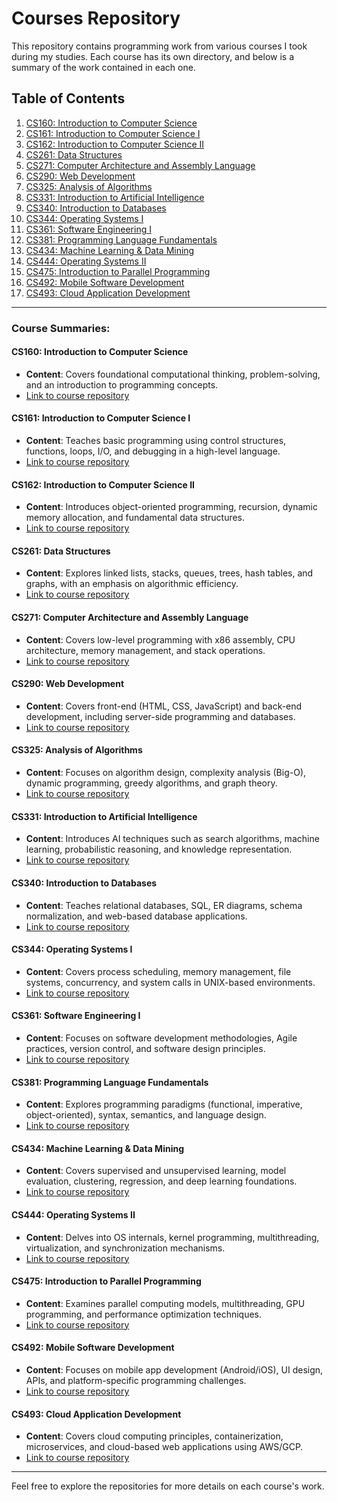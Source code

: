 # Courses Repository

This repository contains programming work from various courses I took during my studies. Each course has its own directory, and below is a summary of the work contained in each one.

## Table of Contents
1. [CS160: Introduction to Computer Science](./cs160)
2. [CS161: Introduction to Computer Science I](./cs161)
3. [CS162: Introduction to Computer Science II](./cs162)
4. [CS261: Data Structures](./cs261)
5. [CS271: Computer Architecture and Assembly Language](./cs271)
6. [CS290: Web Development](./cs290)
7. [CS325: Analysis of Algorithms](./cs325)
8. [CS331: Introduction to Artificial Intelligence](./cs331)
9. [CS340: Introduction to Databases](./cs340)
10. [CS344: Operating Systems I](./cs344)
11. [CS361: Software Engineering I](./cs361)
12. [CS381: Programming Language Fundamentals](./cs381)
13. [CS434: Machine Learning & Data Mining](./cs434)
14. [CS444: Operating Systems II](./cs444)
15. [CS475: Introduction to Parallel Programming](./cs475)
16. [CS492: Mobile Software Development](./cs492)
17. [CS493: Cloud Application Development](./cs493)

---

### Course Summaries:

#### **CS160: Introduction to Computer Science**
- **Content**: Covers foundational computational thinking, problem-solving, and an introduction to programming concepts.
- [Link to course repository](./cs160)

#### **CS161: Introduction to Computer Science I**
- **Content**: Teaches basic programming using control structures, functions, loops, I/O, and debugging in a high-level language.
- [Link to course repository](./cs161)

#### **CS162: Introduction to Computer Science II**
- **Content**: Introduces object-oriented programming, recursion, dynamic memory allocation, and fundamental data structures.
- [Link to course repository](./cs162)

#### **CS261: Data Structures**
- **Content**: Explores linked lists, stacks, queues, trees, hash tables, and graphs, with an emphasis on algorithmic efficiency.
- [Link to course repository](./cs261)

#### **CS271: Computer Architecture and Assembly Language**
- **Content**: Covers low-level programming with x86 assembly, CPU architecture, memory management, and stack operations.
- [Link to course repository](./cs271)

#### **CS290: Web Development**
- **Content**: Covers front-end (HTML, CSS, JavaScript) and back-end development, including server-side programming and databases.
- [Link to course repository](./cs290)

#### **CS325: Analysis of Algorithms**
- **Content**: Focuses on algorithm design, complexity analysis (Big-O), dynamic programming, greedy algorithms, and graph theory.
- [Link to course repository](./cs325)

#### **CS331: Introduction to Artificial Intelligence**
- **Content**: Introduces AI techniques such as search algorithms, machine learning, probabilistic reasoning, and knowledge representation.
- [Link to course repository](./cs331)

#### **CS340: Introduction to Databases**
- **Content**: Teaches relational databases, SQL, ER diagrams, schema normalization, and web-based database applications.
- [Link to course repository](./cs340)

#### **CS344: Operating Systems I**
- **Content**: Covers process scheduling, memory management, file systems, concurrency, and system calls in UNIX-based environments.
- [Link to course repository](./cs344)

#### **CS361: Software Engineering I**
- **Content**: Focuses on software development methodologies, Agile practices, version control, and software design principles.
- [Link to course repository](./cs361)

#### **CS381: Programming Language Fundamentals**
- **Content**: Explores programming paradigms (functional, imperative, object-oriented), syntax, semantics, and language design.
- [Link to course repository](./cs381)

#### **CS434: Machine Learning & Data Mining**
- **Content**: Covers supervised and unsupervised learning, model evaluation, clustering, regression, and deep learning foundations.
- [Link to course repository](./cs434)

#### **CS444: Operating Systems II**
- **Content**: Delves into OS internals, kernel programming, multithreading, virtualization, and synchronization mechanisms.
- [Link to course repository](./cs444)

#### **CS475: Introduction to Parallel Programming**
- **Content**: Examines parallel computing models, multithreading, GPU programming, and performance optimization techniques.
- [Link to course repository](./cs475)

#### **CS492: Mobile Software Development**
- **Content**: Focuses on mobile app development (Android/iOS), UI design, APIs, and platform-specific programming challenges.
- [Link to course repository](./cs492)

#### **CS493: Cloud Application Development**
- **Content**: Covers cloud computing principles, containerization, microservices, and cloud-based web applications using AWS/GCP.
- [Link to course repository](./cs493)

---

Feel free to explore the repositories for more details on each course's work.

